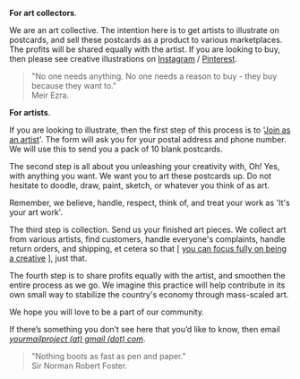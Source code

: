 **For art collectors**.

We are an art collective. The intention here is to get artists to illustrate on postcards, and sell these postcards as a product to various marketplaces. The profits will be shared equally with the artist. If you are looking to buy, then please see creative illustrations on <a href="https://www.instagram.com/yourmailproject" target="_blank">Instagram</a> / <a href="https://in.pinterest.com/yourmailproject" target="_blank">Pinterest</a>.

> "No one needs anything. No one needs a reason to buy - they buy because they want to."  
> Meir Ezra.

**For artists**.

If you are looking to illustrate, then the first step of this process is to '<a href="https://yourmailproject.typeform.com/to/krhWpQJZ" target="_blank">Join as an artist</a>'. The form will ask you for your postal address and phone number. We will use this to send you a pack of 10 blank postcards.

The second step is all about you unleashing your creativity with, Oh! Yes, with anything you want. We want you to art these postcards up. Do not hesitate to doodle, draw, paint, sketch, or whatever you think of as art.

Remember, we believe, handle, respect, think of, and treat your work as 'It's your art work'.

The third step is collection. Send us your finished art pieces. We collect art from various artists, find customers, handle everyone's complaints, handle return orders, and shipping, et cetera so that [ [you can focus fully on being a creative]() ], just that.

The fourth step is to share profits equally with the artist, and smoothen the entire process as we go. We imagine this practice will help contribute in its own small way to stabilize the country's economy through mass-scaled art.

We hope you will love to be a part of our community.

If there’s something you don’t see here that you’d like to know, then email  
[_yourmailproject (at) gmail (dot) com_](mailto:yourmailproject@gmail.com).

> "Nothing boots as fast as pen and paper."  
> Sir Norman Robert Foster.
